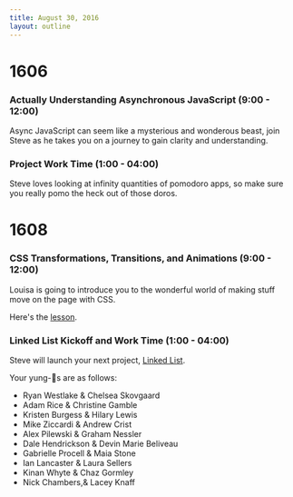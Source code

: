 ```yaml
---
title: August 30, 2016
layout: outline
---
```


# 1606

### Actually Understanding Asynchronous JavaScript (9:00 - 12:00)

Async JavaScript can seem like a mysterious and wonderous beast, join Steve as he takes you on a journey to gain clarity and understanding.

### Project Work Time (1:00 - 04:00)

Steve loves looking at infinity quantities of pomodoro apps, so make sure you really pomo the heck out of those doros.

# 1608

### CSS Transformations, Transitions, and Animations  (9:00 - 12:00)

Louisa is going to introduce you to the wonderful world of making stuff move on the page with CSS.

Here's the [lesson](https://github.com/turingschool-examples/intro-to-CSS-transitions).

### Linked List Kickoff and Work Time (1:00 - 04:00)

Steve will launch your next project, [Linked List](http://frontend.turing.io/projects/linked-list.html).

Your yung-🍐s are as follows:

* Ryan Westlake & Chelsea Skovgaard
* Adam Rice & Christine Gamble
* Kristen Burgess & Hilary Lewis
* Mike Ziccardi & Andrew Crist
* Alex Pilewski & Graham Nessler
* Dale Hendrickson & Devin Marie Beliveau
* Gabrielle Procell & Maia Stone
* Ian Lancaster & Laura Sellers
* Kinan Whyte & Chaz Gormley
* Nick Chambers,& Lacey Knaff 
